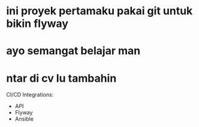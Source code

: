 # ini proyek pertamaku pakai git untuk bikin flyway
# ayo semangat belajar man
# ntar di cv lu tambahin
CI/CD Integrations:
* API
* Flyway
* Ansible